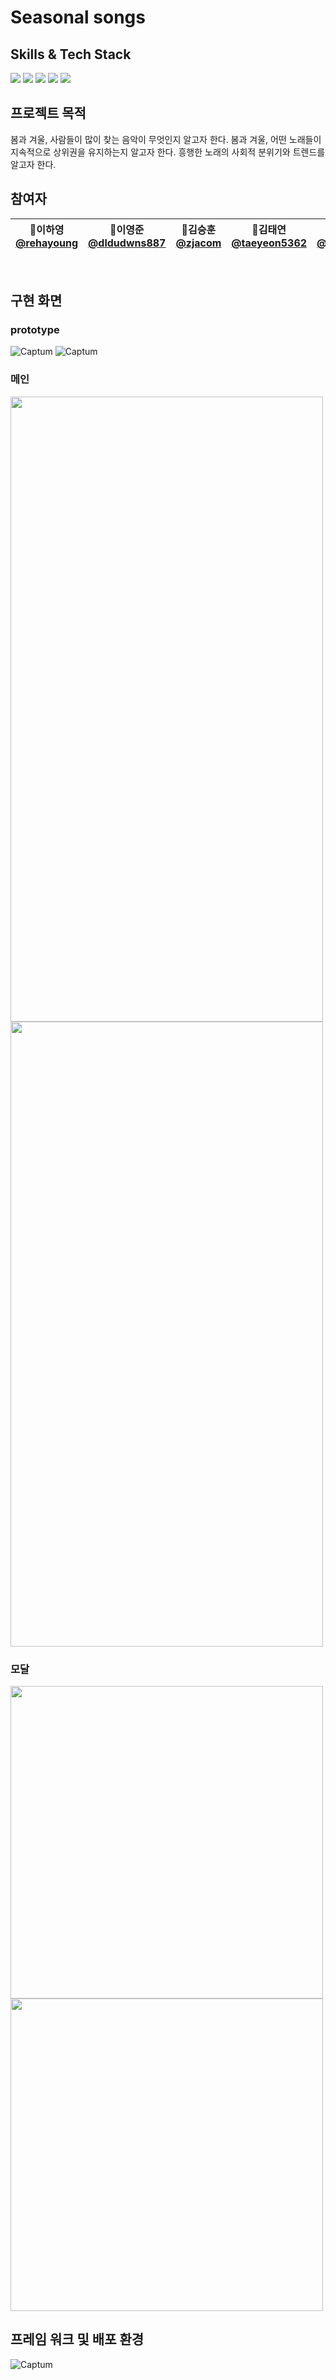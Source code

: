 # Seasonal songs

## Skills & Tech Stack
<img src="https://img.shields.io/badge/django-20232a.svg?style=for-the-badge&logo=react&logoColor=092E20" /> <img src="https://img.shields.io/badge/python-20232a.svg?style=for-the-badge&logo=react&logoColor=3776AB" /> <img src="https://img.shields.io/badge/html5-20232a.svg?style=for-the-badge&logo=react&logoColor=E34F26" /> <img src="https://img.shields.io/badge/css3-20232a.svg?style=for-the-badge&logo=react&logoColor=1572B6" /> <img src="https://img.shields.io/badge/javascript-20232a.svg?style=for-the-badge&logo=react&logoColor=F7DF1E" /> 

## 프로젝트 목적
봄과 겨울, 사람들이 많이 찾는 음악이 무엇인지 알고자 한다. 봄과 겨울, 어떤 노래들이 지속적으로 상위권을 유지하는지 알고자 한다. 흥행한 노래의 사회적 분위기와 트렌드를 알고자 한다.

## 참여자

|  📎이하영<br/>[@rehayoung](https://github.com/rehayoung)<br/> | 📎이영준<br/>[@dldudwns887](https://github.com/dldudwns887)<br/> | 📎김승훈<br/> [@zjacom](https://github.com/zjacom0)<br/>| 📎김태연<br/> [@taeyeon5362](https://github.com/taeyeon5362)<br/> | 📎최수범<br/> [@SpaceSurfer051](https://github.com/SpaceSurfer051)<br/>|
| :----------------------------------------------------------: | :---------------------------------------------: | :-------------------------------------------------: | :---------------------------------------------: | :-------------------------------------------------: |
<br/>

## 구현 화면
### prototype
![Captum](./img/1.png) ![Captum](./img/2.png)


### 메인
<img src="https://github.com/4-2-teamproject/Seasonal-songs/blob/main/img/spring_main.png" width="500" height="1000"/> <img src="https://github.com/4-2-teamproject/Seasonal-songs/blob/main/img/winter_main.png" width="500" height="1000"/> 



### 모달
<img src="https://github.com/4-2-teamproject/Seasonal-songs/blob/main/img/spring_modal.png" width="500"/> <img src="https://github.com/4-2-teamproject/Seasonal-songs/blob/main/img/winter_modal.png" width="500"/>


## 프레임 워크 및 배포 환경
![Captum](./img/framework.png)
